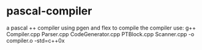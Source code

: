 # pascal-compiler
a pascal ++ compiler using pgen and flex
to compile the compiler use:
g++ Compiler.cpp Parser.cpp CodeGenerator.cpp PTBlock.cpp Scanner.cpp -o compiler.o -std=c++0x

